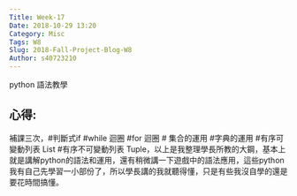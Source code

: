 ```yaml
---
Title: Week-17
Date: 2018-10-29 13:20
Category: Misc
Tags: W8
Slug: 2018-Fall-Project-Blog-W8
Author: s40723210
---
```


python 語法教學

<!-- PELICAN_END_SUMMARY -->

心得:
----

補課三次，#判斷式if #while 迴圈 #for 迴圈 # 集合的運用 #字典的運用 #有序可變動列表 List #有序不可變動列表 Tuple，以上是我整理學長所教的大鋼，基本上就是講解python的語法和運用，還有稍微講一下遊戲中的語法應用，這些python我有自己先學習一小部份了，所以學長講的我就聽得懂，只是有些我沒自學的還是要花時間搞懂。




